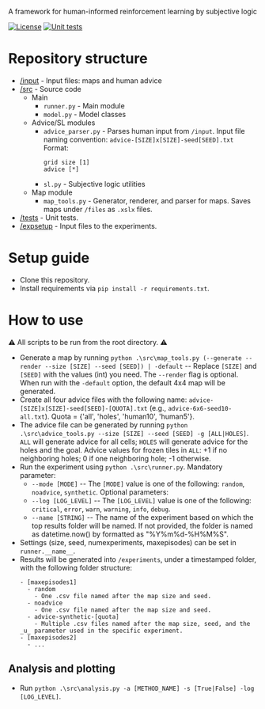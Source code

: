 A framework for human-informed reinforcement learning by subjective logic

[![License](https://img.shields.io/badge/license-GPL--3.0-blue.svg)](https://www.gnu.org/licenses/gpl-3.0)
[![Unit tests](https://github.com/dagenaik/Uncertainty-in-Reinforcement-Learning/actions/workflows/ci.yaml/badge.svg)](https://github.com/dagenaik/Uncertainty-in-Reinforcement-Learning/actions/workflows/ci.yaml)


# Repository structure

- [/input](https://github.com/dagenaik/Uncertainty-in-Reinforcement-Learning/tree/main/input) - Input files: maps and human advice
- [/src](https://github.com/dagenaik/Uncertainty-in-Reinforcement-Learning/tree/main/src) - Source code
  - Main
    - `runner.py` - Main module
    - `model.py` - Model classes
  - Advice/SL modules
    - `advice_parser.py` - Parses human input from `/input`. Input file naming convention: `advice-[SIZE]x[SIZE]-seed[SEED].txt` Format:
      ```
      grid size [1]
      advice [*]
      ```
    - `sl.py` - Subjective logic utilities
  - Map module
    - `map_tools.py` - Generator, renderer, and parser for maps. Saves maps under `/files` as `.xslx` files.
- [/tests](https://github.com/dagenaik/Uncertainty-in-Reinforcement-Learning/tree/main/tests) - Unit tests.
- [/expsetup](https://github.com/dagenaik/Uncertainty-in-Reinforcement-Learning/tree/main/expsetup) - Input files to the experiments.

# Setup guide
- Clone this repository.
- Install requirements via ```pip install -r requirements.txt```.

# How to use
:warning: All scripts to be run from the root directory. :warning:

- Generate a map by running `python .\src\map_tools.py (--generate --render --size [SIZE] --seed [SEED]) | -default` -- Replace `[SIZE]` and `[SEED]` with the values (int) you need. The `--render` flag is optional. When run with the `-default` option, the default 4x4 map will be generated.
- Create all four advice files with the following name: `advice-[SIZE]x[SIZE]-seed[SEED]-[QUOTA].txt` (e.g., `advice-6x6-seed10-all.txt`). Quota = {'all', 'holes', 'human10', 'human5'}.
- The advice file can be generated by running `python .\src\advice_tools.py --size [SIZE] --seed [SEED] -g [ALL|HOLES]`. `ALL` will generate advice for all cells; `HOLES` will generate advice for the holes and the goal. Advice values for frozen tiles in `ALL`: +1 if no neighboring holes; 0 if one neighboring hole; -1 otherwise.
- Run the experiment using `python .\src\runner.py`.
  Mandatory parameter:
  - `--mode [MODE]` -- The `[MODE]` value is one of the following: `random`, `noadvice`, `synthetic`.
  Optional parameters:
  - `--log [LOG_LEVEL]` -- The `[LOG_LEVEL]` value is one of the following: `critical`, `error`, `warn`, `warning`, `info`, `debug`.
  - `--name [STRING]` -- The name of the experiment based on which the top results folder will be named. If not provided, the folder is named as datetime.now() by formatted as "%Y%m%d-%H%M%S".
- Settings (size, seed, numexperiments, maxepisodes) can be set in `runner.__name__`.
- Results will be generated into `/experiments`, under a timestamped folder, with the following folder structure:
  ```
  - [maxepisodes1]
    - random
      - One .csv file named after the map size and seed.
    - noadvice
      - One .csv file named after the map size and seed.
    - advice-synthetic-[quota]
      - Multiple .csv files named after the map size, seed, and the _u_ parameter used in the specific experiment.
  - [maxepisodes2]
    - ...
  ```
## Analysis and plotting
 - Run `python .\src\analysis.py -a [METHOD_NAME] -s [True|False] -log [LOG_LEVEL]`.
